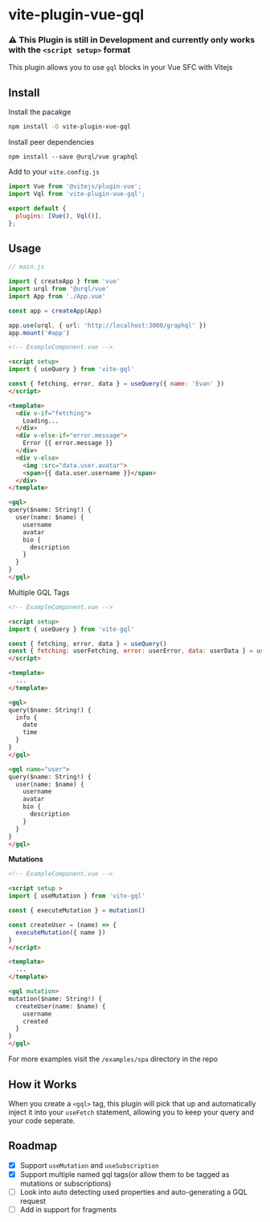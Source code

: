 # vite-plugin-vue-gql

### **⚠️ This Plugin is still in Development and currently only works with the `<script setup>` format**

This plugin allows you to use `gql` blocks in your Vue SFC with Vitejs

## Install

Install the pacakge
```bash
npm install -D vite-plugin-vue-gql
```

Install peer dependencies
```
npm install --save @urql/vue graphql
```

Add to your `vite.config.js`

```js
import Vue from '@vitejs/plugin-vue';
import Vql from 'vite-plugin-vue-gql';

export default {
  plugins: [Vue(), Vql()],
};
```

## Usage
```ts
// main.js

import { createApp } from 'vue'
import urql from '@urql/vue'
import App from './App.vue'

const app = createApp(App)

app.use(urql, { url: 'http://localhost:3000/graphql' })
app.mount('#app')
```

```html
<!-- ExampleComponent.vue -->

<script setup>
import { useQuery } from 'vite-gql'

const { fetching, error, data } = useQuery({ name: 'Evan' })
</script>

<template>
  <div v-if="fetching">
    Loading...
  </div>
  <div v-else-if="error.message">
    Error {{ error.message }}
  </div>
  <div v-else>
    <img :src="data.user.avatar">
    <span>{{ data.user.username }}</span>
  </div>
</template>

<gql>
query($name: String!) {
  user(name: $name) {
    username
    avatar
    bio {
      description
    }
  }
}
</gql>
```

Multiple GQL Tags

```html
<!-- ExampleComponent.vue -->

<script setup>
import { useQuery } from 'vite-gql'

const { fetching, error, data } = useQuery()
const { fetching: userFetching, error: userError, data: userData } = useQuery('user', { name: 'Evan' })
</script>

<template>
  ...
</template>

<gql>
query($name: String!) {
  info {
    date
    time
  }
}
</gql>

<gql name="user">
query($name: String!) {
  user(name: $name) {
    username
    avatar
    bio {
      description
    }
  }
}
</gql>
```

**Mutations**

```html
<!-- ExampleComponent.vue -->

<script setup >
import { useMutation } from 'vite-gql'

const { executeMutation } = mutation()

const createUser = (name) => {
  executeMutation({ name })
}
</script>

<template>
  ...
</template>

<gql mutation>
mutation($name: String!) {
  createUser(name: $name) {
    username
    created
  }
}
</gql>
```
For more examples visit the `/examples/spa` directory in the repo

## How it Works
When you create a `<gql>` tag, this plugin will pick that up and automatically inject it into your `useFetch` statement, allowing you to keep your query and your code seperate.

## Roadmap
- [x] Support `useMutation` and `useSubscription`
- [x] Support multiple named gql tags(or allow them to be tagged as mutations or subscriptions)
- [ ] Look into auto detecting used properties and auto-generating a GQL request
- [ ] Add in support for fragments